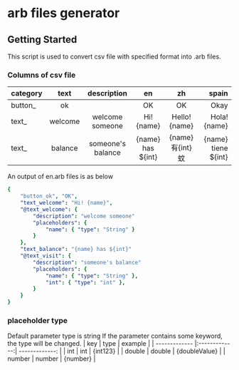 # arb files generator

## Getting Started

This script is used to convert csv file with specified format into .arb files.

### Columns of csv file

| category      | text          | description         | en                | zh              | spain                |
| ------------- |:-------------:| :------------------:| :---------------: | :-------------: | -------------------: |
| button_       | ok            |                     | OK                | OK              | Okay                 |
| text_         | welcome       | welcome someone     | Hi! {name}        | Hello! {name}   | Hola! {name}         |
| text_         | balance       | someone's balance   | {name} has ${int} | {name}有{int}蚊  | {name} tiene ${int}  |

An output of en.arb files is as below
```yaml
{
    "button_ok", "OK",
    "text_welcome": "Hi! {name}",
    "@text_welcome": {
        "description": "welcome someone"
        "placeholders": {
            "name": { "type": "String" }
        }
    },
    "text_balance": "{name} has ${int}"
    "@text_visit": {
        "description": "someone's balance"
        "placeholders": {
            "name": { "type": "String" },
            "int": { "type": "int" },
        }
    }
}
```

### placeholder type

Default parameter type is string
If the parameter contains some keyword, the type will be changed.
| key           | type          | example        |
| ------------- |:-------------:| -------------: |
| int           | int           | {int123}       |
| double        | double        | {doubleValue}  |
| number        | number        | {number}       |

